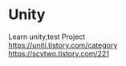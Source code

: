 # Unity
Learn unity,test Project<br>
https://uniti.tistory.com/category<br>
https://scvtwo.tistory.com/221
